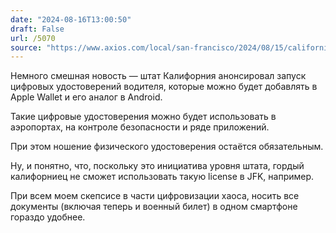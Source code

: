 ```yaml
---
date: "2024-08-16T13:00:50"
draft: False
url: /5070
source: "https://www.axios.com/local/san-francisco/2024/08/15/california-digital-drivers-license-apple-google-wallet"
---
```


Немного смешная новость — штат Калифорния анонсировал запуск цифровых удостоверений водителя, которые можно будет добавлять в Apple Wallet и его аналог в Android. 

Такие цифровые удостоверения можно будет использовать в аэропортах, на контроле безопасности и ряде приложений.

При этом ношение физического удостоверения остаётся обязательным. 

Ну, и понятно, что, поскольку это инициатива уровня штата, гордый калифорниец не сможет использовать такую license в JFK, например. 

При всем моем скепсисе в части цифровизации хаоса, носить все документы (включая теперь и военный билет) в одном смартфоне гораздо удобнее.
